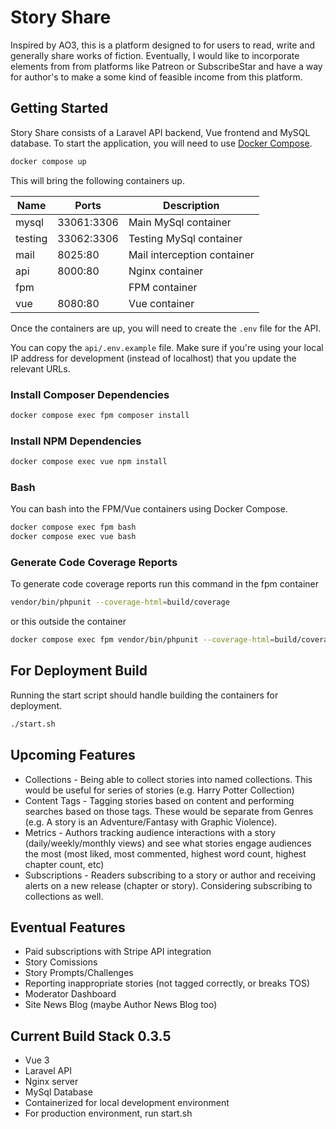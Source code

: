 # Story Share
Inspired by AO3, this is a platform designed to for users to read, write and generally share works of fiction. Eventually, I would like to incorporate elements from from platforms like Patreon or SubscribeStar and have a way for author's to make a some kind of feasible income from this platform.

## Getting Started
Story Share consists of a Laravel API backend, Vue frontend and MySQL database. To start the application, you will need to use [Docker Compose](https://docs.docker.com/compose/). 

```bash
docker compose up
```

This will bring the following containers up.

| Name              | Ports             | Description                                       |
|-------------------|-------------------|---------------------------------------------------|
| mysql             | 33061:3306        | Main MySql container                              |
| testing           | 33062:3306        | Testing MySql container                           |
| mail              | 8025:80           | Mail interception container                       |
| api               | 8000:80           | Nginx container                                   |
| fpm               |                   | FPM container                                     |
| vue               | 8080:80           | Vue container                                     |

Once the containers are up, you will need to create the `.env` file for the API.

You can copy the `api/.env.example` file. Make sure if you're using your local IP address for development (instead of localhost) that you update the relevant URLs.

### Install Composer Dependencies
```bash
docker compose exec fpm composer install
```

### Install NPM Dependencies
```bash
docker compose exec vue npm install
```

### Bash
You can bash into the FPM/Vue containers using Docker Compose.

```bash
docker compose exec fpm bash
docker compose exec vue bash
```

### Generate Code Coverage Reports
To generate code coverage reports run this command in the fpm container
```bash
vendor/bin/phpunit --coverage-html=build/coverage
```
or this outside the container
```bash
docker compose exec fpm vendor/bin/phpunit --coverage-html=build/coverage
```

## For Deployment Build
Running the start script should handle building the containers for deployment.

```bash
./start.sh
```

## Upcoming Features
- Collections - Being able to collect stories into named collections. This would be useful for series of stories (e.g. Harry Potter Collection)
- Content Tags - Tagging stories based on content and performing searches based on those tags. These would be separate from Genres (e.g. A story is an Adventure/Fantasy with Graphic Violence).
-  Metrics - Authors tracking audience interactions with a story (daily/weekly/monthly views) and see what stories engage audiences the most (most liked, most commented, highest word count, highest chapter count, etc)
- Subscriptions - Readers subscribing to a story or author and receiving alerts on a new release (chapter or story). Considering subscribing to collections as well.

## Eventual Features
- Paid subscriptions with Stripe API integration
- Story Comissions
- Story Prompts/Challenges
- Reporting inappropriate stories (not tagged correctly, or breaks TOS)
- Moderator Dashboard
- Site News Blog (maybe Author News Blog too)

## Current Build Stack 0.3.5
- Vue 3
- Laravel API
- Nginx server
- MySql Database
- Containerized for local development environment
- For production environment, run start.sh
